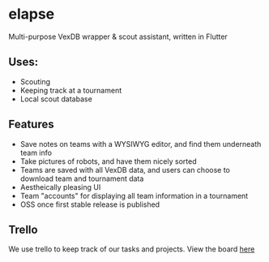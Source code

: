 # elapse
Multi-purpose VexDB wrapper &amp; scout assistant, written in Flutter

## Uses:
- Scouting
- Keeping track at a tournament
- Local scout database

## Features
- Save notes on teams with a WYSIWYG editor, and find them underneath team info
- Take pictures of robots, and have them nicely sorted
- Teams are saved with all VexDB data, and users can choose to download team and tournament data
- Aestheically pleasing UI
- Team "accounts" for displaying all team information in a tournament
- OSS once first stable release is published

## Trello
We use trello to keep track of our tasks and projects. View the board [here](https://trello.com/b/Hb50fRnb)
